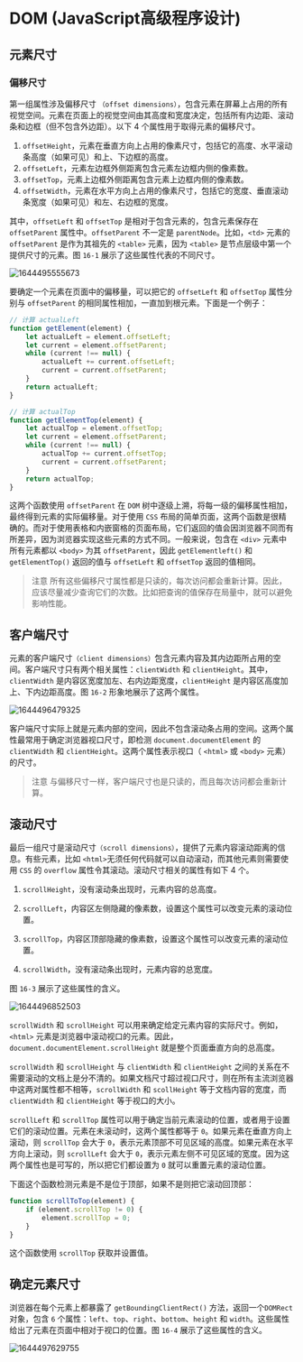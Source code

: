 # DOM (JavaScript高级程序设计)

## 元素尺寸

### 偏移尺寸

第一组属性涉及偏移尺寸 `（offset dimensions）`，包含元素在屏幕上占用的所有视觉空间。元素在页面上的视觉空间由其高度和宽度决定，包括所有内边距、滚动条和边框（但不包含外边距）。以下 4 个属性用于取得元素的偏移尺寸。

1. `offsetHeight`，元素在垂直方向上占用的像素尺寸，包括它的高度、水平滚动条高度（如果可见）和上、下边框的高度。
2. `offsetLeft`，元素左边框外侧距离包含元素左边框内侧的像素数。
3. `offsetTop`，元素上边框外侧距离包含元素上边框内侧的像素数。
4. `offsetWidth`，元素在水平方向上占用的像素尺寸，包括它的宽度、垂直滚动条宽度（如果可见）和左、右边框的宽度。

其中，`offsetLeft` 和 `offsetTop` 是相对于包含元素的，包含元素保存在 `offsetParent` 属性中。`offsetParent` 不一定是 `parentNode`。比如，`<td>` 元素的 `offsetParent` 是作为其祖先的 `<table>` 元素，因为 `<table>` 是节点层级中第一个提供尺寸的元素。图 `16-1` 展示了这些属性代表的不同尺寸。

![1644495555673](D:\projects\notes\JavaScript\assets\1644495555673.png)

要确定一个元素在页面中的偏移量，可以把它的 `offsetLeft` 和 `offsetTop` 属性分别与 `offsetParent`
的相同属性相加，一直加到根元素。下面是一个例子：

```javascript
// 计算 actualLeft
function getElement(element) {
	let actualLeft = element.offsetLeft;
	let current = element.offsetParent;
	while (current !== null) {
		actualLeft += current.offsetLeft;
		current = current.offsetParent;
	}
	return actualLeft;
}
```

```javascript
// 计算 actualTop
function getElementTop(element) {
	let actualTop = element.offsetTop;
	let current = element.offsetParent;
	while (current !== null) {
		actualTop += current.offsetTop;
		current = current.offsetParent;
	}
	return actualTop;
}

```

这两个函数使用 `offsetParent` 在 `DOM` 树中逐级上溯，将每一级的偏移属性相加，最终得到元素的实际偏移量。对于使用 `CSS` 布局的简单页面，这两个函数是很精确的。而对于使用表格和内嵌窗格的页面布局，它们返回的值会因浏览器不同而有所差异，因为浏览器实现这些元素的方式不同。一般来说，包含在 `<div>` 元素中所有元素都以 `<body>` 为其 `offsetParent`，因此 `getElementleft()` 和 `getElementTop()` 返回的值与 `offsetLeft` 和 `offsetTop` 返回的值相同。

> 注意 所有这些偏移尺寸属性都是只读的，每次访问都会重新计算。因此，应该尽量减少查询它们的次数。比如把查询的值保存在局量中，就可以避免影响性能。

## 客户端尺寸

元素的客户端尺寸`（client dimensions）`包含元素内容及其内边距所占用的空间。客户端尺寸只有两个相关属性：`clientWidth` 和 `clientHeight`。其中，`clientWidth` 是内容区宽度加左、右内边距宽度，`clientHeight` 是内容区高度加上、下内边距高度。图 `16-2` 形象地展示了这两个属性。

![1644496479325](D:\projects\notes\JavaScript\assets\1644496479325.png)

客户端尺寸实际上就是元素内部的空间，因此不包含滚动条占用的空间。这两个属性最常用于确定浏览器视口尺寸，即检测 `document.documentElement` 的 `clientWidth` 和 `clientHeight`。这两个属性表示视口（ `<html>` 或 `<body>` 元素）的尺寸。

> 注意 与偏移尺寸一样，客户端尺寸也是只读的，而且每次访问都会重新计算。

## 滚动尺寸

最后一组尺寸是滚动尺寸`（scroll dimensions）`，提供了元素内容滚动距离的信息。有些元素，比如 `<html>`无须任何代码就可以自动滚动，而其他元素则需要使用 `CSS` 的 `overflow` 属性令其滚动。滚动尺寸相关的属性有如下 4 个。

1. `scrollHeight`，没有滚动条出现时，元素内容的总高度。

2. `scrollLeft`，内容区左侧隐藏的像素数，设置这个属性可以改变元素的滚动位置。

3. `scrollTop`，内容区顶部隐藏的像素数，设置这个属性可以改变元素的滚动位置。

4. `scrollWidth`，没有滚动条出现时，元素内容的总宽度。

图 `16-3` 展示了这些属性的含义。

![1644496852503](D:\projects\notes\JavaScript\assets\1644496852503.png)

`scrollWidth` 和 `scrollHeight` 可以用来确定给定元素内容的实际尺寸。例如，`<html>` 元素是浏览器中滚动视口的元素。因此，`document.documentElement.scrollHeight` 就是整个页面垂直方向的总高度。

`scrollWidth` 和 `scrollHeight` 与 `clientWidth` 和 `clientHeight` 之间的关系在不需要滚动的文档上是分不清的。如果文档尺寸超过视口尺寸，则在所有主流浏览器中这两对属性都不相等，`scrollWidth` 和 `scollHeight` 等于文档内容的宽度，而 `clientWidth` 和 `clientHeight` 等于视口的大小。

`scrollLeft` 和 `scrollTop` 属性可以用于确定当前元素滚动的位置，或者用于设置它们的滚动位置。元素在未滚动时，这两个属性都等于 `0`。如果元素在垂直方向上滚动，则 `scrollTop` 会大于 `0`，表示元素顶部不可见区域的高度。如果元素在水平方向上滚动，则 `scrollLeft` 会大于 `0`，表示元素左侧不可见区域的宽度。因为这两个属性也是可写的，所以把它们都设置为 `0` 就可以重置元素的滚动位置。

下面这个函数检测元素是不是位于顶部，如果不是则把它滚动回顶部：

```javascript
function scrollToTop(element) {
    if (element.scrollTop != 0) {
    	element.scrollTop = 0;
    }
}
```

这个函数使用 `scrollTop` 获取并设置值。

## 确定元素尺寸

浏览器在每个元素上都暴露了 `getBoundingClientRect()` 方法，返回一个`DOMRect` 对象，包含 `6` 个属性：`left`、`top`、`right`、`bottom`、`height` 和 `width`。这些属性给出了元素在页面中相对于视口的位置。图 `16-4` 展示了这些属性的含义。

![1644497629755](D:\projects\notes\JavaScript\assets\1644497629755.png)